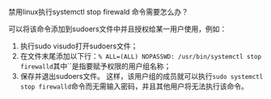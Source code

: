 禁用linux执行systemctl stop firewald 命令需要怎么办？

可以将该命令添加到sudoers文件中并且授权给某一用户使用，例如：
1. 执行sudo visudo打开sudoers文件；
2. 在文件末尾添加以下行：```
% ALL=(ALL) NOPASSWD: /usr/bin/systemctl stop firewalld
```其中``是指要赋予权限的用户组名称；
3. 保存并退出sudoers文件。
这样，该用户组的成员就可以执行`sudo systemctl stop firewalld`命令而无需输入密码，并且其他用户将无法执行该命令。